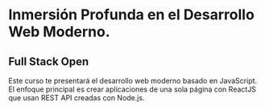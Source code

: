 # Inmersión Profunda en el Desarrollo Web Moderno.
## Full Stack Open

Este curso te presentará el desarrollo web moderno basado en JavaScript. 
El enfoque principal es crear aplicaciones de una sola página con ReactJS que usan REST API creadas con Node.js.
